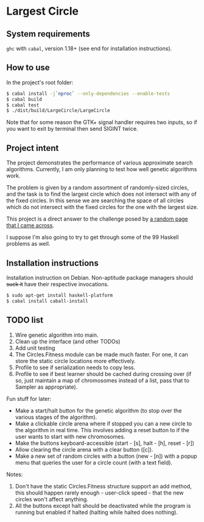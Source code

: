 # Largest Circle

## System requirements

`ghc` with `cabal`, version 1.18+ (see end for installation instructions).

## How to use

In the project's root folder:

```bash
$ cabal install -j`nproc` --only-dependencies --enable-tests
$ cabal build
$ cabal test
$ ./dist/build/LargeCircle/LargeCircle
```

Note that for some reason the GTK+ signal handler requires two inputs,
so if you want to exit by terminal then send SIGINT twice.

## Project intent

The project demonstrates the performance of various approximate search algorithms. Currently, I am only planning to test how well genetic algorithms work.

The problem is given by a random assortment of randomly-sized circles, and the task is to find the largest circle which does not intersect with any of the fixed circles. In this sense we are searching the space of all circles which do not intersect with the fixed circles for the one with the largest size.

This project is a direct answer to the challenge posed by [a random page that I came across](http://www.ai-junkie.com/ga/intro/gat3.html).

I suppose I'm also going to try to get through some of the 99 Haskell problems as well.

## Installation instructions

Installation instruction on Debian. Non-aptitude package managers
should ~~suck it~~ have their respective invocations.

```bash
$ sudo apt-get install haskell-platform
$ cabal install caball-install
```

## TODO list

1. Wire genetic algorithm into main.
2. Clean up the interface (and other TODOs)
3. Add unit testing
4. The Circles.Fitness module can be made much faster. For one, it can
   store the static circle locations more effectively.
5. Profile to see if serialization needs to copy less.
6. Profile to see if best learner should be cached during crossing over
   (if so, just maintain a map of chromosomes instead of a list, pass that
   to Sampler as appropriate).

Fun stuff for later:

* Make a start/halt button for the genetic algorithm (to stop over
  the various stages of the algorithm).
* Make a clickable circle arena where if stopped you can a new circle
  to the algorithm in real time. This involves adding a reset button to
  if the user wants to start with new chromosomes.
* Make the buttons keyboard-accessible (start - [s], halt - [h], reset - [r])
* Allow clearing the circle arena with a clear button ([c]).
* Make a new set of random circles with a button (new - [n]) with a popup
  menu that queries the user for a circle count (with a text field).

Notes:

1. Don't have the static Circles.Fitness structure support an add method,
   this should happen rarely enough - user-click speed - that the new circles
   won't affect anything.
2. All the buttons except halt should be deactivated while the program is
   running but enabled if halted (halting while halted does nothing).